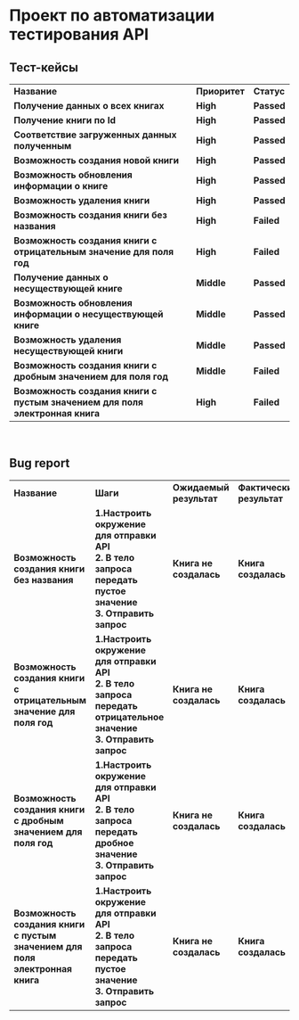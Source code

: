 # Проект по автоматизации тестирования API
## Тест-кейсы
<table width="100%" border='0'>
   <tr> 
    <td valign="middle"><strong>Название</strong></td><td valign="middle"><strong>Приоритет</strong></td><td valign="middle"><strong>Статус</strong></td></tr>
   <td valign="middle"><strong>Получение данных о всех книгах</strong></td><td valign="middle"><strong>High</strong></td><td valign="middle"><strong>Passed</strong></td></tr>
   <td valign="middle"><strong>Получение книги по Id</strong></td><td valign="middle"><strong>High</strong></td><td valign="middle"><strong>Passed</strong></td></tr>
<td valign="middle"><strong>Соответствие загруженных данных полученным</strong></td><td valign="middle"><strong>High</strong></td><td valign="middle"><strong>Passed</strong></td></tr>
<td valign="middle"><strong>Возможность создания новой книги</strong></td><td valign="middle"><strong>High</strong></td><td valign="middle"><strong>Passed</strong></td></tr>
<td valign="middle"><strong>Возможность обновления информации о книге</strong></td><td valign="middle"><strong>High</strong></td><td valign="middle"><strong>Passed</strong></td></tr>
<td valign="middle"><strong>Возможность удаления книги</strong></td><td valign="middle"><strong>High</strong></td><td valign="middle"><strong>Passed</strong></td></tr>
<td valign="middle"><strong>Возможность создания книги без названия</strong></td><td valign="middle"><strong>High</strong></td><td valign="middle"><strong>Failed</strong></td></tr>
<td valign="middle"><strong>Возможность создания книги с отрицательным значение для поля год</strong></td><td valign="middle"><strong>High</strong></td><td valign="middle"><strong>Failed</strong></td></tr>
<td valign="middle"><strong>Получение данных о несуществующей книге</strong></td><td valign="middle"><strong>Middle</strong></td><td valign="middle"><strong>Passed</strong></td></tr>
<td valign="middle"><strong>Возможность обновления информации о несуществующей книге</strong></td><td valign="middle"><strong>Middle</strong></td><td valign="middle"><strong>Passed</strong></td></tr>
<td valign="middle"><strong>Возможность удаления несуществующей книги</strong></td><td valign="middle"><strong>Middle</strong></td><td valign="middle"><strong>Passed</strong></td></tr>
<td valign="middle"><strong>Возможность создания книги с дробным значением для поля год</strong></td><td valign="middle"><strong>Middle</strong></td><td valign="middle"><strong>Failed</strong></td></tr>
<td valign="middle"><strong>Возможность создания книги с пустым значением для поля электронная книга</strong></td><td valign="middle"><strong>High</strong></td><td valign="middle"><strong>Failed</strong></td></tr>
   </tr>
  </table>
  </br>

## Bug report
<table width="100%" border='0'>
   <tr> 
    <td valign="middle"><strong>Название</strong></td><td valign="middle"><strong>Шаги</strong></td><td valign="middle"><strong>Ожидаемый результат</strong></td><td valign="middle"><strong>Фактический результат</strong></td><td valign="middle"><strong>Критичность</strong></td></tr>
 <td valign="middle"><strong>Возможность создания книги без названия</strong></td><td valign="middle"><strong>1.Настроить окружение для отправки API<br>2. В тело запроса передать пустое значение<br>3. Отправить запрос</strong></td><td valign="middle"><strong>Книга не создалась</strong></td><td valign="middle"><strong>Книга создалась</strong></td><td valign="middle"><strong>High</strong></td></tr>
  <td valign="middle"><strong>Возможность создания книги с отрицательным значение для поля год</strong></td><td valign="middle"><strong>1.Настроить окружение для отправки API<br>2. В тело запроса передать отрицательное значение<br>3. Отправить запрос</strong></td><td valign="middle"><strong>Книга не создалась</strong></td><td valign="middle"><strong>Книга создалась</strong></td><td valign="middle"><strong>High</strong></td></tr>
    <td valign="middle"><strong>Возможность создания книги с дробным значением для поля год</strong></td><td valign="middle"><strong>1.Настроить окружение для отправки API<br>2. В тело запроса передать дробное значение<br>3. Отправить запрос</strong></td><td valign="middle"><strong>Книга не создалась</strong></td><td valign="middle"><strong>Книга создалась</strong></td><td valign="middle"><strong>Middle</strong></td></tr>
    <td valign="middle"><strong>Возможность создания книги с пустым значением для поля электронная книга</strong></td><td valign="middle"><strong>1.Настроить окружение для отправки API<br>2. В тело запроса передать пустое значение<br>3. Отправить запрос</strong></td><td valign="middle"><strong>Книга не создалась</strong></td><td valign="middle"><strong>Книга создалась</strong></td><td valign="middle"><strong>High</strong></td></tr>
   </tr>
  </table>
  </br>
